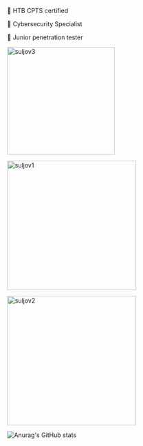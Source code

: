 💎 HTB CPTS certified

💎 Cybersecurity Specialist

💎 Junior penetration tester

<img src="https://academy.hackthebox.com/storage/badges/htb-certified-penetration-testing-specialist.png" alt="suljov3" style="width: 250px;">

[<img src="https://www.hackthebox.eu/badge/image/432163" alt="suljov1" style="width: 300px;">](https://www.hackthebox.eu/home/users/profile/432163)

[<img src="https://tryhackme-badges.s3.amazonaws.com/suljov.png" alt="suljov2" style="width: 300px;">](https://tryhackme.com/p/suljov)


![Anurag's GitHub stats](https://github-readme-stats.vercel.app/api?username=suljov&show_icons=true&theme=dracula)


